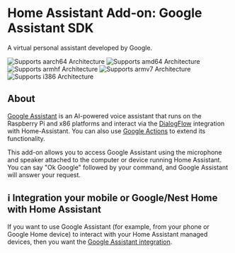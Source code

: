 # Home Assistant Add-on: Google Assistant SDK

A virtual personal assistant developed by Google.

![Supports aarch64 Architecture][aarch64-shield] ![Supports amd64 Architecture][amd64-shield] ![Supports armhf Architecture][armhf-shield] ![Supports armv7 Architecture][armv7-shield] ![Supports i386 Architecture][i386-shield]

## About

[Google Assistant][google-assistant] is an AI-powered voice assistant that runs on the Raspberry Pi and x86 platforms and interact via the [DialogFlow][dialogflow-integration] integration with Home-Assistant. You can also use [Google Actions][google-actions] to extend its functionality.

This add-on allows you to access Google Assistant using the microphone and speaker attached to the computer or device running Home Assistant. You can say "Ok Google" followed by your command, and Google Assistant will answer your request.

## ℹ️ Integration your mobile or Google/Nest Home with Home Assistant

If you want to use Google Assistant (for example, from your phone or Google Home device) to interact with your Home Assistant managed devices, then you want the [Google Assistant integration][google-assistant-integration].

[amd64-shield]: https://img.shields.io/badge/amd64-yes-green.svg
[armhf-shield]: https://img.shields.io/badge/armhf-no-red.svg
[armv7-shield]: https://img.shields.io/badge/armv7-yes-green.svg
[dialogflow-integration]: https://www.home-assistant.io/integrations/dialogflow/
[google-actions]: https://actions.google.com/
[google-assistant-integration]: https://www.home-assistant.io/integrations/google_assistant/
[google-assistant]: https://assistant.google.com/
[i386-shield]: https://img.shields.io/badge/i386-no-red.svg
[aarch64-shield]: https://img.shields.io/badge/aarch64-no-red.svg
